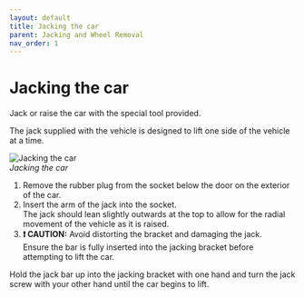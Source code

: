 ```yaml
---
layout: default
title: Jacking the car
parent: Jacking and Wheel Removal
nav_order: 1
---
```


# Jacking the car

Jack or raise the car with the special tool provided.

The jack supplied with the vehicle is designed to lift one side of the vehicle at a time.

![Jacking the car](/assets/images/JackWheel.png)  
*Jacking the car*  

1. Remove the rubber plug from the socket below the door on the exterior of the car.
2. Insert the arm of the jack into the socket.  
  The jack should lean slightly outwards at the top to allow for the radial movement of the vehicle as it is raised.
3. **❗️ CAUTION:** Avoid distorting the bracket and damaging the jack.  
  Ensure the bar is fully inserted into the jacking bracket before attempting to lift the car.

Hold the jack bar up into the jacking bracket with one hand and turn the jack screw with your other hand until the
car begins to lift.